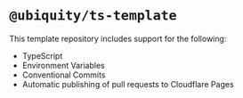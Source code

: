 # `@ubiquity/ts-template`

This template repository includes support for the following:

- TypeScript
- Environment Variables
- Conventional Commits
- Automatic publishing of pull requests to Cloudflare Pages
